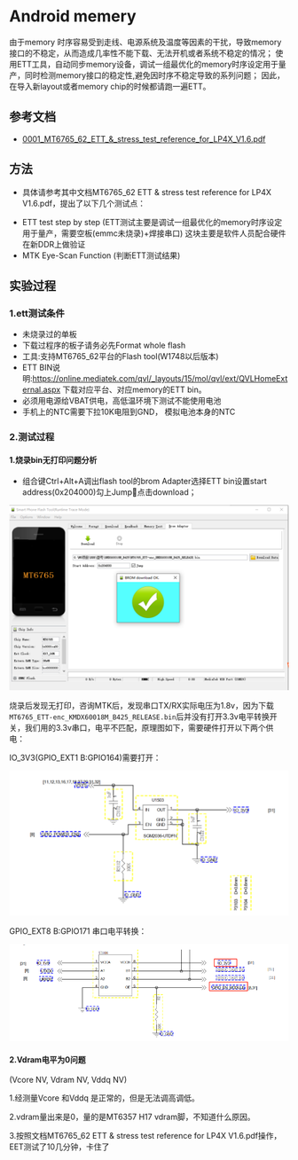 # Android memery

由于memory 时序容易受到走线、电源系统及温度等因素的干扰，导致memory接口的不稳定，从而造成几率性不能下载、无法开机或者系统不稳定的情况；
使用ETT工具，自动同步memory设备，调试一组最优化的memory时序设定用于量产，同时检测memory接口的稳定性,避免因时序不稳定导致的系列问题；
因此，在导入新layout或者memory chip的时候都请跑一遍ETT。

## 参考文档

* [0001_MT6765_62_ETT_&_stress_test_reference_for_LP4X_V1.6.pdf](refer/0001_MT6765_62_ETT_&_stress_test_reference_for_LP4X_V1.6.pdf)

## 方法

* 具体请参考其中文档MT6765_62 ETT & stress test reference for LP4X V1.6.pdf，提出了以下几个测试点：

- ETT test step by step (ETT测试主要是调试一组最优化的memory时序设定用于量产，需要空板(emmc未烧录)+焊接串口) 这块主要是软件人员配合硬件在新DDR上做验证
- MTK Eye-Scan Function (判断ETT测试结果)

## 实验过程

### 1.ett测试条件

* 未烧录过的单板
* 下载过程序的板子请务必先Format whole flash
* 工具:支持MT6765_62平台的Flash tool(W1748以后版本)
* ETT BIN说明:https://online.mediatek.com/qvl/_layouts/15/mol/qvl/ext/QVLHomeExternal.aspx 下载对应平台、对应memory的ETT bin。
* 必须用电源给VBAT供电，高低温环境下测试不能使用电池
* 手机上的NTC需要下拉10K电阻到GND， 模拟电池本身的NTC

### 2.测试过程

#### 1.烧录bin无打印问题分析

* 组合键Ctrl+Alt+A调出flash tool的brom Adapter选择ETT bin设置start address(0x204000)勾上Jump点击download；

![0001_ett.png](images/0001_ett.png)

烧录后发现无打印，咨询MTK后，发现串口TX/RX实际电压为1.8v，因为下载`MT6765_ETT-enc_KMDX60018M_B425_RELEASE.bin`后并没有打开3.3v电平转换开关，我们用的3.3v串口，电平不匹配，原理图如下，需要硬件打开以下两个供电：

IO_3V3(GPIO_EXT1 B:GPIO164)需要打开：

![0001_IO3.3.png](images/0001_IO3.3.png)

GPIO_EXT8 B:GPIO171 串口电平转换：

![0001_1.8-3.3.png](images/0001_1.8-3.3.png)

#### 2.Vdram电平为0问题

(Vcore NV, Vdram NV, Vddq NV)

1.经测量Vcore 和Vddq 是正常的，但是无法调高调低。

2.vdram量出来是0，量的是MT6357 H17 vdram脚，不知道什么原因。

3.按照文档MT6765_62 ETT & stress test reference for LP4X V1.6.pdf操作，EET测试了10几分钟，卡住了